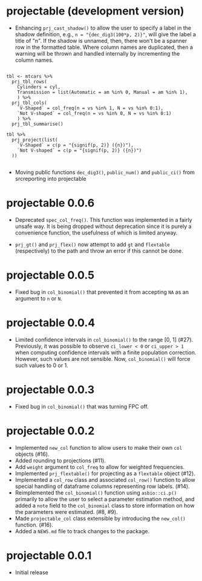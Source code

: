 # projectable (development version)

* Enhancing `prj_cast_shadow()` to allow the user to specify a label in the shadow definition, e.g., `n = "{dec_dig3(100*p, 2)}"`, will give the label a title of "n". If the shadow is unnamed, then, there won't be a spanner row in the formatted table. Where column names are duplicated, then a warning will be thrown and handled internally by incrementing the column names.

```

tbl <- mtcars %>% 
  prj_tbl_rows(
    Cylinders = cyl,
    Transmission = list(Automatic = am %in% 0, Manual = am %in% 1),
    ) %>% 
  prj_tbl_cols(
    `V-Shaped` = col_freq(n = vs %in% 1, N = vs %in% 0:1),
    `Not V-shaped` = col_freq(n = vs %in% 0, N = vs %in% 0:1)
    ) %>% 
  prj_tbl_summarise()
  
tbl %>% 
  prj_project(list(
    `V-Shaped` = c(p = "{signif(p, 2)} ({n})"),
    `Not V-shaped` = c(p = "{signif(p, 2)} ({n})")
  ))
  
```


* Moving public functions `dec_dig3()`, `public_num()` and `public_ci()` from srcreporting into projectable


# projectable 0.0.6

* Deprecated `spec_col_freq()`. This function was implemented in a fairly unsafe way. It is being dropped without deprecation since it is purely a convenience function, the usefulness of which is limited anyway.

* `prj_gt()` and `prj_flex()` now attempt to add `gt` and `flextable` (respectively) to the path and throw an error if this cannot be done. 

# projectable 0.0.5

* Fixed bug in `col_binomial()` that prevented it from accepting `NA` as an argument to `n` or `N`.

# projectable 0.0.4

* Limited confidence intervals in `col_binomial()` to the range [0, 1] (#27). Previously, it was possible to observe `ci_lower < 0` or `ci_upper > 1` when computing confidence intervals with a finite population correction. However, such values are not sensible. Now, `col_binomial()` will force such values to 0 or 1.

# projectable 0.0.3
* Fixed bug in `col_binomial()` that was turning FPC off.

# projectable 0.0.2

* Implemented `new_col` function to allow users to make their own `col` objects (#16).
* Added rounding to projections (#11).
* Add `weight` argument to `col_freq` to allow for weighted frequencies.
* Implemented `prj_flextable()` for projecting as a `flextable` object (#12).
* Implemented a `col_row` class and associated `col_row()` function to allow 
  special handling of dataframe columns representing row labels. (#14).
* Reimplemented the `col_binomial()` function using `asbio::ci.p()` primarily
  to allow the user to select a parameter estimation method, and added a `note`
  field to the `col_binomial` class to store information on how the parameters
  were estimated. (#8, #9).
* Made `projectable_col` class extensible by introducing the `new_col()` 
  function. (#16).
* Added a `NEWS.md` file to track changes to the package.

# projectable 0.0.1

* Initial release
